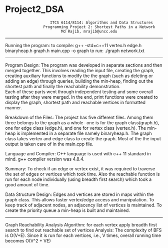 # Project2_DSA
                        ITCS 6114/8114: Algorithms and Data Structures
 					 Programming Project 2: Shortest Paths in a Network
 					         Md Rajib, mrajib@uncc.edu


----------------------------------------------------------------------
Running the program:
to compile: 
g++ -std=c++11 vertex.h edge.h binaryheap.h graph.h main.cpp -o  graph
to run: 
./graph network.txt

----------------------------------------------------------------------
Program Design:
The program was developed in separate sections and then merged together. This involves reading the input file, 
creating the graph, creating auxiliary functions to modify the the graph (such as deleting or adding an edge) through queries, 
building the min-heap, finding out the shortest path and finally the reachability demonstration.  
Each of these parts went through independent testing and some overall testing after they were merged. 
In the end, print functions were created to display the graph, shortest path and reachable vertices in formatted manner.

Breakdown of the Files:
The project has five different files. Among them three belongs to the graph as a whole- one is for the graph class(graph.h),
one for edge class (edge.h), and one for vertex class (vertex.h). The min-heap is implemented in a separate file namely
binaryheap.h. The graph class takes vertex and edge class to create the graph. Most of the the input output is taken care of in the main.cpp file.  

Language and Compiler:
C++ language is used with c++ 11 standard in mind.  g++ compiler version was 4.8.4. 

Summary:
To check if an edge or vertex exist, it was required to traverse the set of edges or vertices which took time. Also
the reachable function is run for each node individually (using breadth first search) which took a good amount of time.

Data Structure Design:
Edges and vertices are stored in maps within the graph class. This allows faster vertex/edge access and manipulation.
To keep track of adjacent nodes, an adjacency list  of vertices is maintained. To create the priority queue a min-heap 
is built and maintained. 

----------------------------------------------------------------------
Graph Reachability Analysis
Algorithm: for each vertex apply breadth first search to find out reachable set of vertices
Analysis: The complexity of BFS is O(V+E). Since it is run for each vertices, i.e., V times,
          overall running time becomes O(V^2 + VE)
